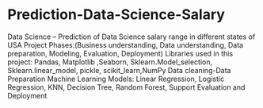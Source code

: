 # Prediction-Data-Science-Salary
Data Science – Prediction of Data Science salary range in different states of USA
Project Phases:(Business understanding, Data understanding, Data preparation, Modeling, Evaluation, Deployment)
Libraries used in this project: Pandas, Matplotlib ,Seaborn, Sklearn.Model_selection, Sklearn.linear_model, pickle,
scikit_learn,NumPy
Data cleaning-Data Preparation
Machine Learning Models: Linear Regression, Logistic Regression, KNN, Decision Tree, Random Forest, Support 
Evaluation and Deployment

